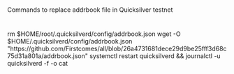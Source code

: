 # 
Commands to replace addrbook file in Quicksilver testnet 
#
<systemctl stop quicksilverd>
rm $HOME/root/.quicksilverd/config/addrbook.json
wget -O $HOME/.quicksilverd/config/addrbook.json "https://github.com/Firstcomes/all/blob/26a4731681dece29d9be25fff3d68c75d31a801a/addrbook.json"
systemctl restart quicksilverd && journalctl -u quicksilverd -f -o cat
